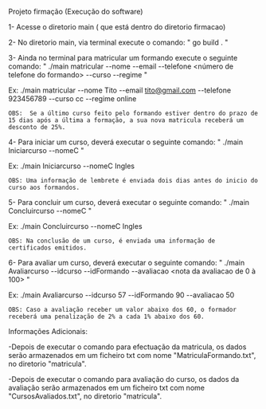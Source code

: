 Projeto firmação (Execução do software)

1- Acesse o diretorio main ( que está dentro do diretorio firmacao)

2- No diretorio main, via terminal execute o comando: " go build . "

3- Ainda no terminal para matricular um formando execute o seguinte comando: " ./main  matricular --nome <nome do formando> --email <email do formando> --telefone <número de telefone do formando> --curso <curso para matricula> --regime <online ou presencial> "

Ex: ./main  matricular --nome Tito --email tito@gmail.com --telefone 923456789 --curso cc --regime online

    OBS:  Se a último curso feito pelo formando estiver dentro do prazo de 15 dias após a última a formação, a sua nova matricula receberá um desconto de 25%.

4- Para iniciar um curso, deverá executar o seguinte comando: " ./main Iniciarcurso --nomeC <nome do curso> "

Ex: ./main Iniciarcurso --nomeC Ingles

    OBS: Uma informação de lembrete é enviada dois dias antes do inicio do curso aos formandos.

5- Para concluir um curso, deverá executar o seguinte comando: " ./main Concluircurso --nomeC <nome do curso> "

Ex: ./main Concluircurso --nomeC Ingles

    OBS: Na conclusão de um curso, é enviada uma informação de certificados emitidos.

6- Para avaliar um curso, deverá executar o seguinte comando:  " ./main Avaliarcurso --idcurso <ID do curso> --idFormando <ID do formando> --avaliacao <nota da avaliacao de 0 à 100> "

Ex:  ./main Avaliarcurso --idcurso 57 --idFormando 90 --avaliacao 50

    OBS: Caso a avaliação receber um valor abaixo dos 60, o formador receberá uma penalização de 2% a cada 1% abaixo dos 60.

Informações Adicionais:  

  -Depois de executar o comando para efectuação da matricula, os dados serão armazenados em um ficheiro txt com nome "MatriculaFormando.txt", no diretorio "matricula".

  -Depois de executar o comando para avaliação do curso, os dados da avaliação serão armazenados em um ficheiro txt com nome "CursosAvaliados.txt", no diretorio "matricula".
